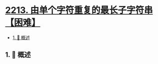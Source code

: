 # [2213. 由单个字符重复的最长子字符串【困难】](https://github.com/tnotesjs/TNotes.leetcode/tree/main/notes/2213.%20%E7%94%B1%E5%8D%95%E4%B8%AA%E5%AD%97%E7%AC%A6%E9%87%8D%E5%A4%8D%E7%9A%84%E6%9C%80%E9%95%BF%E5%AD%90%E5%AD%97%E7%AC%A6%E4%B8%B2%E3%80%90%E5%9B%B0%E9%9A%BE%E3%80%91)

<!-- region:toc -->

- [1. 📝 概述](#1--概述)

<!-- endregion:toc -->

## 1. 📝 概述
